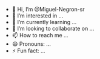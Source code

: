 - 👋 Hi, I’m @Miguel-Negron-sr
- 👀 I’m interested in ...
- 🌱 I’m currently learning ...
- 💞️ I’m looking to collaborate on ...
- 📫 How to reach me ...
- 😄 Pronouns: ...
- ⚡ Fun fact: ...

<!---
Miguel-Negron-sr/Miguel-Negron-sr is a ✨ special ✨ repository because its `README.md` (this file) appears on your GitHub profile.
You can click the Preview link to take a look at your changes.
--->
